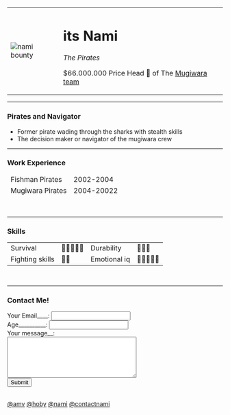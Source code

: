 <html>
    <head>
        <meta charset="utf-8">
    </head>
    <body>
        <table aria-setsize="2">
            <tr>
                <td><img src="file:///C:/Users/user/web/images/nami.jpg" alt="nami bounty"></td>
                <td><h1>its Nami</h1>
                    <p><em>The Pirates</em></p>
                    <p>$66.000.000 Price Head 💛 of The <a href="https://www.youtube.com/shorts/rUrkYqd-UPM">Mugiwara team</p></a></td>
            </tr>
        </table aria-setsize="2">
    <body>
        <hr>
        <h3>Pirates and Navigator</h3>
        <ul>
            <li>Former pirate wading through the sharks with stealth skills</li>
            <li>The decision maker or navigator of the mugiwara crew</li>
        </ul>
        <hr>
        <h3>Work Experience</h3>
        <table aria-setsize="2">
            <thead aria-setsize="2">
            <tr>
                <td>Fishman Pirates</td>
                <td>2002-2004</td>
            </tr>
            <tr>
                <td>Mugiwara Pirates</td>
                <td>2004-20022</td>
            </tr>
            </thead aria-setsize="2">
        </table aria-setsize="2">
        <br>
        <hr>
        <h3>Skills</h3>
        <table aria-setsize="2">
            <tr>
                <td>Survival</td>
                <td>🍑🍑🍑🍑🍑</td>
                <td>Durability</td>
                <td>🍑🍑🍑</td>
            </tr>
            <tr>
                <td>Fighting skills</td>
                <td>🍑🍑</td>
                <td>Emotional iq</td>
                <td>🍑🍑🍑🍑🍑</td>
            </tr>
        </table aria-setsize="2">
        <br>
        <hr>
        <h3>Contact Me!</h3>
        <form action="https://secreto.site/id/aodfq6" method="post" enctype="text/plain">
            <div class="date client">
                <label for="Gmail">Your Email____:</label>
                <input type="email" name="your email" value="">
            </div>
            <div>
                <label for="message">Age__________:</label>
                <input type="number" name="your age" value="">
            </div>
            <div class="date clien">
                <label for="message">Your message__:</label><br>
                <textarea name="type" id="submit" cols="35" rows="6"></textarea><br>
                <input type="submit" name="value" id="re">
            </div>
        </form>
        <br>
        <a href="file:///C:/Users/user/web/images/amv.html">@amv</a> 
        <a href="file:///C:/Users/user/web/images/hoby.html">@hoby</a>
        <a href="file:///C:/Users/user/web/html/img/personalsite.html">@nami</a>
        <a href="file:///C:/Users/user/web/images/contactnami.html">@contactnami</td></a>
     </body>
</html>

